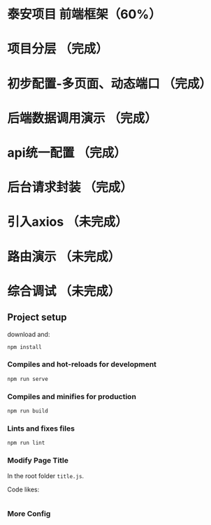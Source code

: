 # 泰安项目 前端框架（60%）

# 项目分层                       （完成）
# 初步配置-多页面、动态端口       （完成）
# 后端数据调用演示                （完成）
# api统一配置                    （完成）
# 后台请求封装                   （完成）


# 引入axios （未完成）
# 路由演示  （未完成）
# 综合调试  （未完成）



## Project setup

download and:

```
npm install
```
### Compiles and hot-reloads for development
```
npm run serve
```


### Compiles and minifies for production
```
npm run build
```

### Lints and fixes files
```
npm run lint
```

### Modify Page Title

In the root folder `title.js`.

Code likes:

```
```

### More Config
